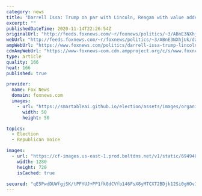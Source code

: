 ```yaml
---
category: news
title: "Darrell Issa: Trump on par with Lincoln, Reagan with value added to the Republican Party"
excerpt: ""
publishedDateTime: 2020-11-14T22:26:54Z
originalUrl: "http://feeds.foxnews.com/~r/foxnews/politics/~3/ABnE3NXhjUk/darrell-issa-trump-lincoln-reagan-value-to-republican-party"
webUrl: "http://feeds.foxnews.com/~r/foxnews/politics/~3/ABnE3NXhjUk/darrell-issa-trump-lincoln-reagan-value-to-republican-party"
ampWebUrl: "https://www.foxnews.com/politics/darrell-issa-trump-lincoln-reagan-value-to-republican-party.amp"
cdnAmpWebUrl: "https://www-foxnews-com.cdn.ampproject.org/c/s/www.foxnews.com/politics/darrell-issa-trump-lincoln-reagan-value-to-republican-party.amp"
type: article
quality: 166
heat: 166
published: true

provider:
  name: Fox News
  domain: foxnews.com
  images:
    - url: "https://smartableai.github.io/election/assets/images/organizations/foxnews.com-50x50.jpg"
      width: 50
      height: 50

topics:
  - Election
  - Republican Voice

images:
  - url: "https://cf-images.us-east-1.prod.boltdns.net/v1/static/694940094001/ee0c5fb7-89f6-497f-bb85-9e7c233cdde5/b552cba5-dad2-42a4-97d2-09d5b9d5b151/1280x720/match/image.jpg"
    width: 1280
    height: 720
    isCached: true

secured: "qE5PwdDUWfgjSK/tPFYUJ+PP1fk0dCVfb146FsX8yMTCXT2BDjk12Si0gHOvIDwpAxPyDz8OlXeBcN+7bKh8IhyVFHsPih1E+SbO/I0S7ppm/NzcDlBlMYmy4aix008I75NRW5aBfxlVQ6jBogwfumXP3xSb6bnswnmTr3LUeWfa0LvzaNSNXHhZuk5799rWF6c7CXyWJ0XoTJTvTlwGINQDhT8NtCqu2QzdIhN50qgyIuPKWsYmB3jmsFEGaNm2eJoVEtpIr5Hr8wvcGq+nczPWOYEdezNxUcFTZzjRjCBVvTAUMkYQz0aLUWfYT7KNZNH/0Jo7ROdWT7/56ZesE1o1i+uBWXWSekbbCfKC23c=;Gmqw1qigclXq1loNh9x6eQ=="
---
```


